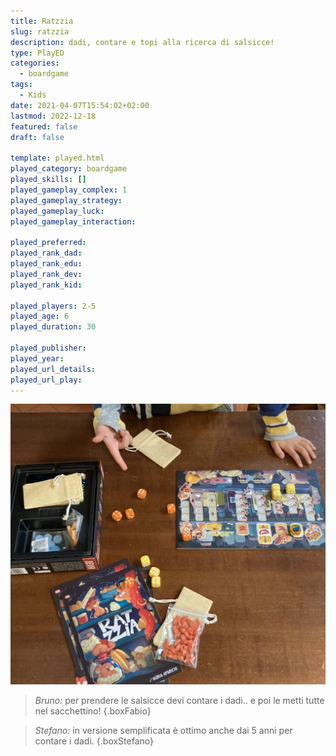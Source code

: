 ```yaml
---
title: Ratzzia
slug: ratzzia
description: dadi, contare e topi alla ricerca di salsicce!
type: PlayED
categories:
  - boardgame
tags:
  - Kids
date: 2021-04-07T15:54:02+02:00
lastmod: 2022-12-18
featured: false
draft: false

template: played.html
played_category: boardgame
played_skills: []
played_gameplay_complex: 1
played_gameplay_strategy:
played_gameplay_luck:
played_gameplay_interaction:

played_preferred:
played_rank_dad: 
played_rank_edu: 
played_rank_dev: 
played_rank_kid: 

played_players: 2-5
played_age: 6
played_duration: 30

played_publisher: 
played_year: 
played_url_details: 
played_url_play: 
---
```


![](img/ratzzia_featured.webp)

> *Bruno:* per prendere le salsicce devi contare i dadi.. e poi le metti tutte nel sacchettino!
{.boxFabio}

> *Stefano:* in versione semplificata è ottimo anche dai 5 anni per contare i dadi. 
{.boxStefano}

